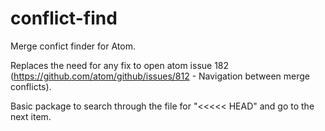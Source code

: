 # conflict-find
Merge confict finder for Atom.

Replaces the need for any fix to open atom issue 182 (https://github.com/atom/github/issues/812 - Navigation between merge conflicts).

Basic package to search through the file for "<<<<< HEAD" and go to the next item.

